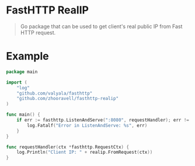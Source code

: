 FastHTTP RealIP
===============
> Go package that can be used to get client's real public IP from Fast HTTP request.

# Example
```go
package main

import (
    "log"
    "github.com/valyala/fasthttp"
    "github.com/zhooravell/fasthttp-realip"
)

func main() {
	if err := fasthttp.ListenAndServe(":8080", requestHandler); err != nil {
		log.Fatalf("Error in ListenAndServe: %s", err)
	}
}

func requestHandler(ctx *fasthttp.RequestCtx) {
    log.Println("Client IP: " + realip.FromRequest(ctx))
}
```
